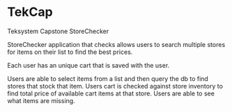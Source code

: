 # TekCap
Teksystem Capstone
StoreChecker

StoreChecker application that checks allows users to search multiple stores for items on their list to find the best prices.

Each user has an unique cart that is saved with the user.

Users are able to select items from a list and then query the db to find stores that stock that item.  Users cart is checked against store inventory to find total  price of available cart items at that store.  Users are able to see what items are missing.

